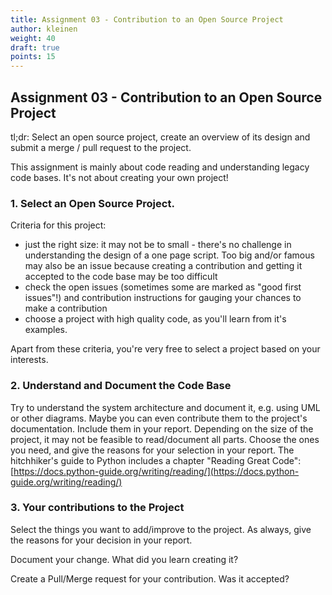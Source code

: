 ```yaml
---
title: Assignment 03 - Contribution to an Open Source Project
author: kleinen
weight: 40
draft: true
points: 15
---
```


## Assignment 03 - Contribution to an Open Source Project

tl;dr:
Select an open source project, create an overview of its design and submit a merge / pull request to the project.

This assignment is mainly about code reading and understanding legacy code bases.
It's not about creating your own project!

### 1. Select an Open Source Project.

Criteria for this project:
- just the right size: it may not be to small - there's no challenge in understanding the design of a one page script. Too big and/or famous may also
be an issue because creating a contribution and getting it accepted to the code base may be too difficult 
- check the open issues (sometimes some are marked as "good first issues"!) and contribution instructions for gauging your chances to make a contribution
- choose a project with high quality code, as you'll learn from it's examples.

Apart from these criteria, you're very free to select a project based on your interests.

### 2. Understand and Document the Code Base

Try to understand the system architecture and document it, e.g. using UML or other diagrams. Maybe you can even contribute them to the project's documentation. Include them in your report. Depending on the size of the project, it may not be feasible to
read/document all parts. Choose the ones you need, and give the reasons for your selection in your report.
The hitchhiker's guide to Python includes a chapter "Reading Great Code":
[https://docs.python-guide.org/writing/reading/](https://docs.python-guide.org/writing/reading/)


### 3. Your contributions to the Project

Select the things you want to add/improve to the project. As always, give the reasons for your decision in your report. 

Document your change. What did you learn creating it?

Create a Pull/Merge request for your contribution. Was it accepted?
